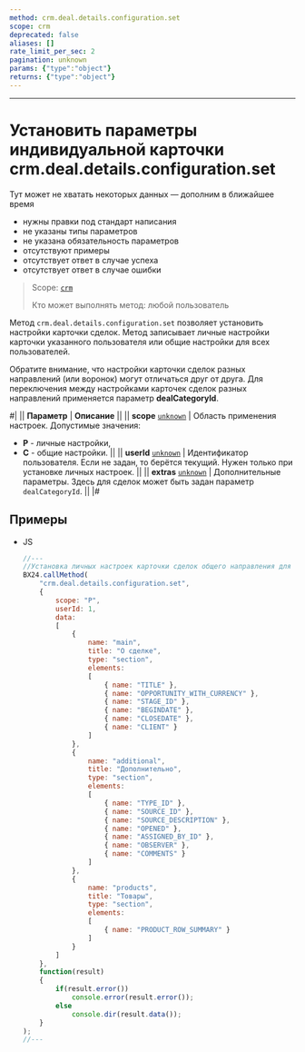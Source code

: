 ```yaml
---
method: crm.deal.details.configuration.set
scope: crm
deprecated: false
aliases: []
rate_limit_per_sec: 2
pagination: unknown
params: {"type":"object"}
returns: {"type":"object"}
---
```



---

# Установить параметры индивидуальной карточки crm.deal.details.configuration.set



Тут может не хватать некоторых данных — дополним в ближайшее время







- нужны правки под стандарт написания
- не указаны типы параметров
- не указана обязательность параметров
- отсутствуют примеры
- отсутствует ответ в случае успеха
- отсутствует ответ в случае ошибки





> Scope: [`crm`](../../../scopes/permissions.md)
>
> Кто может выполнять метод: любой пользователь

Метод `crm.deal.details.configuration.set` позволяет установить настройки карточки сделок. Метод записывает личные настройки карточки указанного пользователя или общие настройки для всех пользователей.



Обратите внимание, что настройки карточки сделок разных направлений (или воронок) могут отличаться друг от друга.
Для переключения между настройками карточек сделок разных направлений применяется параметр **dealCategoryId**.



#|
|| **Параметр** | **Описание** ||
|| **scope**
[`unknown`](../../../data-types.md) | Область применения настроек. Допустимые значения:

- **P** - личные настройки,
- **C** - общие настройки.
 ||
|| **userId**
[`unknown`](../../../data-types.md) | Идентификатор пользователя. Если не задан, то берётся текущий. Нужен только при установке личных настроек. ||
|| **extras**
[`unknown`](../../../data-types.md) | Дополнительные параметры. Здесь для сделок может быть задан параметр `dealCategoryId`. ||
|#

## Примеры



- JS

    ```js
    //---
    //Установка личных настроек карточки сделок общего направления для пользователя с идентификатором 1.
    BX24.callMethod(
        "crm.deal.details.configuration.set",
        {
            scope: "P",
            userId: 1,
            data:
            [
                {
                    name: "main",
                    title: "О сделке",
                    type: "section",
                    elements:
                    [
                        { name: "TITLE" },
                        { name: "OPPORTUNITY_WITH_CURRENCY" },
                        { name: "STAGE_ID" },
                        { name: "BEGINDATE" },
                        { name: "CLOSEDATE" },
                        { name: "CLIENT" }
                    ]
                },
                {
                    name: "additional",
                    title: "Дополнительно",
                    type: "section",
                    elements:
                    [
                        { name: "TYPE_ID" },
                        { name: "SOURCE_ID" },
                        { name: "SOURCE_DESCRIPTION" },
                        { name: "OPENED" },
                        { name: "ASSIGNED_BY_ID" },
                        { name: "OBSERVER" },
                        { name: "COMMENTS" }
                    ]
                },
                {
                    name: "products",
                    title: "Товары",
                    type: "section",
                    elements:
                    [
                        { name: "PRODUCT_ROW_SUMMARY" }
                    ]
                }
            ]
        },
        function(result)
        {
            if(result.error())
                console.error(result.error());
            else
                console.dir(result.data());
        }
    );
    //---
    ```




